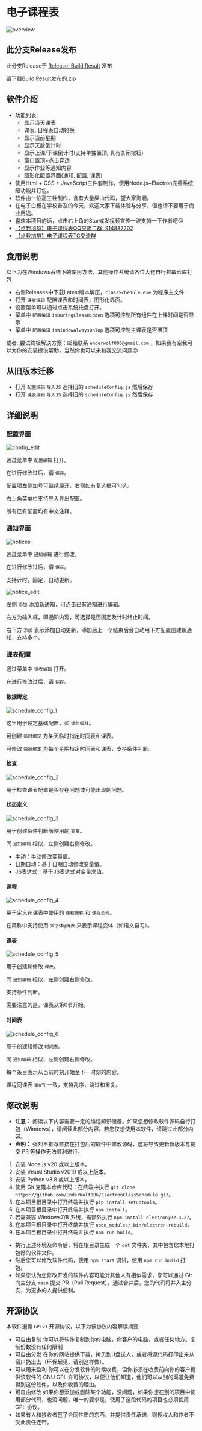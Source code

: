 # 电子课程表

![overview](image/README/overview.png)

## 此分支Release发布

此分支Release于
[Release: Build Result](https://github.com/aawwaaa/ElectronClassSchedule2/releases/tag/unmarked)
发布

请下载Build Result发布的.zip

## 软件介绍

- 功能列表:
  - 显示当天课表
  - 课表, 日程表自动轮换
  - 显示当前星期
  - 显示天数倒计时
  - 显示上课/下课倒计时(支持单独置顶, 具有关闭按钮)
  - 窗口置顶+点击穿透
  - 显示作业等通知内容
  - 图形化配置界面(通知, 配置, 课表)
- 使用Html + CSS + JavaScript三件套制作，使用Node.js+Electron完善系统级功能并打包。
- 软件由一位高三牲制作，含有大量屎山代码，望大家海涵。
- 在电子白板在学校普及的今天，欢迎大家下载体验与分享，但也请不要用于商业用途。
- 喜欢本项目的话，点击右上角的Star或发视频宣传一波支持一下作者吧😘
- [【点我加群】电子课程表QQ交流二群: 914887202](https://qm.qq.com/cgi-bin/qm/qr?k=SL4_VQ9Zmpch-64RbYhkKbTZ5cNjIZ-N&jump_from=webapi&authKey=kxhiNZcQZwoSC/85e3dPxUsL+kpaLIBmxbrcfRLjSJeH35o0D0a/tHBVYI1as5p1)
- [【点我加群】电子课程表TG交流群](https://t.me/ECSchedule)
## 食用说明
以下为在Windows系统下的使用方法，其他操作系统请各位大佬自行拉取仓库打包

- 右侧Releases中下载Latest版本解压，`classSchedule.exe` 为程序主文件
- 打开 `课表编辑` 配置课表和时间表，图形化界面。
- 设置菜单可以通过点击系统托盘打开。
- 菜单中 `配置编辑` `isDuringClassHidden` 选项可控制所有组件在上课时间是否显示
- 菜单中 `配置编辑` `isWindowAlwaysOnTop` 选项可控制主课表是否置顶

或者..尝试终极解决方案：邮箱联系 `enderwolf006@gmail.com` ，如果我有空我可以为你的安装提供帮助，当然你也可以来和我交流问题😊

## 从旧版本迁移

- 打开 `配置编辑` `导入JS` 选择旧的 `scheduleConfig.js` 然后保存
- 打开 `课表编辑` `导入JS` 选择旧的 `scheduleConfig.js` 然后保存

## 详细说明

### 配置界面

![config_edit](image/README/config_edit.png)

通过菜单中 `配置编辑` 打开。

在进行修改过后，请 `保存`。

配置项左侧加号可继续展开，右侧如有复选框可勾选。

右上角菜单栏支持导入导出配置。

所有已有配置均有中文注释。

### 通知界面

![notices](image/README/notices.png)

通过菜单中 `通知编辑` 进行修改。

在进行修改过后，请 `保存`。

支持计时，固定，自动更新。

![notice_edit](image/README/notice_edit.png)

左侧 `添加` 添加新通知，可点击已有通知进行编辑。

右方为输入框，即通知内容，可选择是否固定及计时终止时间。

右下方 `添加` 表示添加自动更新，添加后上一个结束后会自动用下方配置创建新通知，支持多个。

### 课表配置

通过菜单中 `课表编辑` 打开。

在进行修改过后，请 `保存`。

#### 数据绑定
![schedule_config_1](image/README/schedule_config_1.png)

这里用于设定基础配置，如 `计时偏移`。

可创建 `临时绑定` 为某天临时指定时间表和课表。

可修改 `数据绑定` 为每个星期指定时间表和课表，支持条件判断。

#### 检查
![schedule_config_2](image/README/schedule_config_2.png)

用于检查课表配置是否存在问题或可能出现的问题。

#### 状态定义
![schedule_config_3](image/README/schedule_config_3.png)

用于创建条件判断所使用的 `变量`。

同 `通知编辑` 相似，左侧创建右侧修改。

- 手动：手动修改变量值。
- 日期自动：基于日期自动修改变量值。
- JS表达式：基于JS表达式对变量求值。

#### 课程
![schedule_config_4](image/README/schedule_config_4.png)

用于定义在课表中使用的 `课程简称` 和 `课程全称`。

在简称中支持使用 `大字体@角表` 来表示课程变体（如语文自习）。

#### 课表
![schedule_config_5](image/README/schedule_config_5.png)

用于创建和修改 `课表`。

同 `通知编辑` 相似，左侧创建右侧修改。

支持条件判断。

需要注意的是，课表从第0节开始。

#### 时间表
![schedule_config_6](image/README/schedule_config_6.png)

用于创建和修改 `时间表`。

同 `通知编辑` 相似，左侧创建右侧修改。

每个条目表示从当前时刻开始至下一时刻的内容。

课程同课表 `第n节` 一致，支持乱序，跳过和重复。

## 修改说明
- **注意：** 阅读以下内容需要一定的编程知识储备。如果您想修改软件源码自行打包（Windows），请阅读此部分内容。若您仅想使用本软件，请跳过此部分内容。
- **声明：** 强烈不推荐直接在打包后的软件中修改源码，这将导致更新新版本与提交 PR 等操作无法顺利进行。
1. 安装 Node.js v20 或以上版本。
2. 安装 Visual Studio v2019 或以上版本。
3. 安装 Python v3.8 或以上版本。
4. 使用 Git 克隆本仓库代码：在终端中执行 `git clone https://github.com/EnderWolf006/ElectronClassSchedule.git`。
5. 在本项目根目录中打开终端并执行 `pip install setuptools`。
6. 在本项目根目录中打开终端并执行 `npm install`。
7. 若需兼容 Windows7/8 系统，需额外执行 `npm install electron@22.3.27`。
8. 在本项目根目录中打开终端并执行 `node_modules/.bin/electron-rebuild`。
9. 在本项目根目录中打开终端并执行 `npm run build`。

- 执行上述环境及命令后，将在根目录生成一个 `out` 文件夹，其中包含您本地打包好的软件文件。
- 然后您可以修改软件代码，使用 `npm start` 调试，使用 `npm run build` 打包。
- 如果您认为您修改开发的软件内容可能对其他人有相似需求，您可以通过 Git 向主分支 `main` 提交 PR（Pull Request）。通过合并后，您的代码将并入主分支，为更多的人提供便利。

## 开源协议

本软件遵循 `GPLv3` 开源协议，以下为该协议内容解读摘要:

* 可自由复制 你可以将软件复制到你的电脑，你客户的电脑，或者任何地方。复制份数没有任何限制
* 可自由分发 在你的网站提供下载，拷贝到U盘送人，或者将源代码打印出来从窗户扔出去（环保起见，请别这样做）。
* 可以用来盈利 你可以在分发软件的时候收费，但你必须在收费前向你的客户提供该软件的 GNU GPL 许可协议，以便让他们知道，他们可以从别的渠道免费得到这份软件，以及你收费的理由。
* 可自由修改 如果你想添加或删除某个功能，没问题，如果你想在别的项目中使用部分代码，也没问题，唯一的要求是，使用了这段代码的项目也必须使用 GPL 协议。
* 如果有人和接收者签了合同性质的东西，并提供责任承诺，则授权人和作者不受此责任连带。
